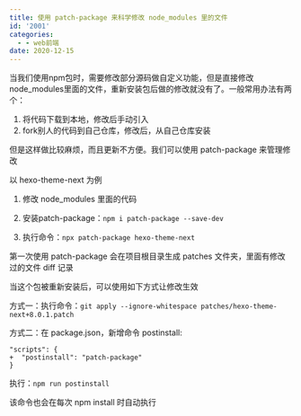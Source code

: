 ```yaml
---
title: 使用 patch-package 来科学修改 node_modules 里的文件
id: '2001'
categories:
  - - web前端
date: 2020-12-15
---
```


当我们使用npm包时，需要修改部分源码做自定义功能，但是直接修改node_modules里面的文件，重新安装包后做的修改就没有了。一般常用办法有两个：

1. 将代码下载到本地，修改后手动引入
2. fork别人的代码到自己仓库，修改后，从自己仓库安装

但是这样做比较麻烦，而且更新不方便。我们可以使用 patch-package 来管理修改

以 hexo-theme-next 为例

1. 修改 node_modules 里面的代码

2. 安装patch-package：`npm i patch-package --save-dev`

3. 执行命令：`npx patch-package hexo-theme-next`

第一次使用 patch-package 会在项目根目录生成 patches 文件夹，里面有修改过的文件 diff 记录

当这个包被重新安装后，可以使用如下方式让修改生效

方式一：执行命令：`git apply --ignore-whitespace patches/hexo-theme-next+8.0.1.patch`

方式二：在 package.json，新增命令 postinstall:

```
"scripts": {
+  "postinstall": "patch-package"
}
```

执行：`npm run postinstall`

该命令也会在每次 npm install 时自动执行
